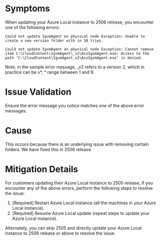 # Symptoms    
When updating your Azure Local instance to 2506 release, you encounter one of the following errors:

```
Could not update IgvmAgent on physical node Exception: Unable to create a new version folder with in 10 tries.
```
```
Could not update IgvmAgent on physical node Exception: Cannot remove item C:\CloudContent\IgvmAgent\_v2\AszIgvmAgent.exe: Access to the path ‘C:\CloudContent\IgvmAgent_v2\AszIgvmAgent.exe’ is denied.
```
Note, in the sample error message, _v2 refers to a version 2, which in practice can be v*, * range between 1 and 9.

# Issue Validation
      
Ensure the error message you notice matches one of the above error messages.

# Cause
This occurs because there is an underlying issue with removing certain folders. We have fixed this in 2506 release.

# Mitigation Details

For customers updating their Azure Local instance to 2505 release, if you encounter any of the above errors, perform the following steps to resolve the issue:

1. [Required] Restart Azure Local instance (all the machines in your Azure Local instance).
2. [Required] Resume Azure Local update (repeat steps to update your Azure Local instance).

Alternately, you can skip 2505 and directly update your Azure Local instance to 2506 release or above to resolve the issue.